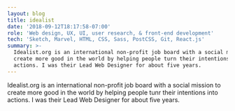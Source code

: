 ```yaml
---
layout: blog
title: idealist
date: '2018-09-12T18:17:58-07:00'
role: 'Web design, UX, UI, user research, & front-end development'
tech: 'Sketch, Marvel, HTML, CSS, Sass, PostCSS, Git, React.js'
summary: >-
  Idealist.org is an international non-profit job board with a social mission to
  create more good in the world by helping people turn their intentions into
  actions. I was their Lead Web Designer for about five years.
---
```

Idealist.org is an international non-profit job board with a social mission to create more good in the world by helping people tunr their intentions into actions. I was their Lead Web Designer for about five years.
